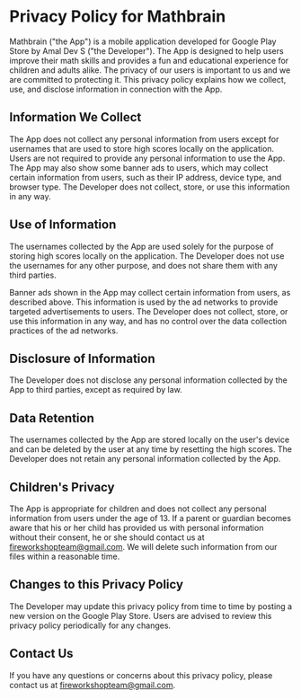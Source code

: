 # Privacy Policy for Mathbrain

Mathbrain ("the App") is a mobile application developed for Google Play Store by Amal Dev S ("the Developer"). The App is designed to help users improve their math skills and provides a fun and educational experience for children and adults alike. The privacy of our users is important to us and we are committed to protecting it. This privacy policy explains how we collect, use, and disclose information in connection with the App.

## Information We Collect

The App does not collect any personal information from users except for usernames that are used to store high scores locally on the application. Users are not required to provide any personal information to use the App. The App may also show some banner ads to users, which may collect certain information from users, such as their IP address, device type, and browser type. The Developer does not collect, store, or use this information in any way.

## Use of Information

The usernames collected by the App are used solely for the purpose of storing high scores locally on the application. The Developer does not use the usernames for any other purpose, and does not share them with any third parties.

Banner ads shown in the App may collect certain information from users, as described above. This information is used by the ad networks to provide targeted advertisements to users. The Developer does not collect, store, or use this information in any way, and has no control over the data collection practices of the ad networks.

## Disclosure of Information

The Developer does not disclose any personal information collected by the App to third parties, except as required by law.

## Data Retention

The usernames collected by the App are stored locally on the user's device and can be deleted by the user at any time by resetting the high scores. The Developer does not retain any personal information collected by the App.

## Children's Privacy

The App is appropriate for children and does not collect any personal information from users under the age of 13. If a parent or guardian becomes aware that his or her child has provided us with personal information without their consent, he or she should contact us at fireworkshopteam@gmail.com. We will delete such information from our files within a reasonable time.

## Changes to this Privacy Policy

The Developer may update this privacy policy from time to time by posting a new version on the Google Play Store. Users are advised to review this privacy policy periodically for any changes.

## Contact Us

If you have any questions or concerns about this privacy policy, please contact us at fireworkshopteam@gmail.com.
